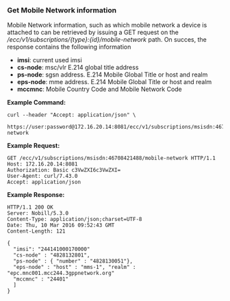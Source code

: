 ### Get Mobile Network information

Mobile Network information, such as which mobile network a device is attached to can be retrieved by issuing a GET request on the _/ecc/v1/subscriptions/{type}:{id}/mobile-network_ path.
On succes, the response contains the following information
- **imsi**: current used imsi
- **cs-node**: msc/vlr E.214 global title address
- **ps-node**: sgsn address. E.214 Mobile Global Title or host and realm
- **eps-node**: mme address. E.214 Mobile Global Title or host and realm
- **mccmnc**: Mobile Country Code and Mobile Network Code

__Example Command:__
```
curl --header "Accept: application/json" \
 https://user:password@172.16.20.14:8081/ecc/v1/subscriptions/msisdn:46708421488/mobile-network
```

__Example Request:__
```
GET /ecc/v1/subscriptions/msisdn:46708421488/mobile-network HTTP/1.1
Host: 172.16.20.14:8081
Authorization: Basic c3VwZXI6c3VwZXI=
User-Agent: curl/7.43.0
Accept: application/json
```

__Example Response:__
```
HTTP/1.1 200 OK
Server: Nobill/5.3.0
Content-Type: application/json;charset=UTF-8
Date: Thu, 10 Mar 2016 09:52:43 GMT
Content-Length: 121

{
  "imsi": "244141000170000"
  "cs-node" : "4828132801",
  "ps-node" : { "number" : "4828130051"},
  "eps-node" : "host" : "mms-1", "realm" : "epc.mnc001.mcc244.3gppnetwork.org"
  "mccmnc" : "24401"
  ]
}
```
